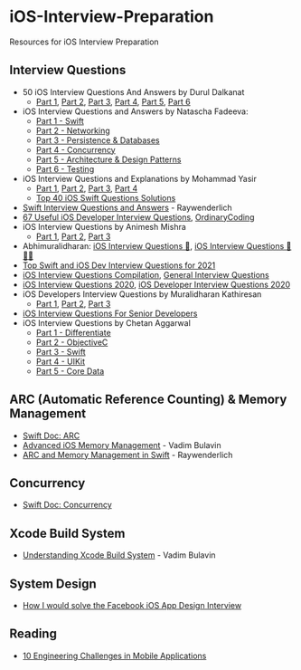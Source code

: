 # iOS-Interview-Preparation
Resources for iOS Interview Preparation

## Interview Questions
- 50 iOS Interview Questions And Answers by Durul Dalkanat
  - [Part 1](https://medium.com/@duruldalkanat/ios-interview-questions-13840247a57a), [Part 2](https://medium.com/@duruldalkanat/50-ios-interview-questions-and-answers-part-2-45f952230b9f), [Part 3](https://medium.com/@duruldalkanat/50-ios-interview-questions-and-answers-part-3-3fad146b6c3d), [Part 4](https://medium.com/@duruldalkanat/50-ios-interview-questions-and-answers-part-4-6f26b26341a), [Part 5](https://medium.com/@duruldalkanat/50-ios-interview-questions-and-answers-part-5-de6241374a8f), [Part 6](https://duruldalkanat.medium.com/50-ios-interview-questions-and-answers-part-6-3aba0cdd2070)
- iOS Interview Questions and Answers by Natascha Fadeeva:
  - [Part 1 - Swift](https://tanaschita.medium.com/ios-interview-questions-and-answers-for-senior-developers-part-1-9256221356f5)
  - [Part 2 - Networking](https://tanaschita.medium.com/ios-interview-questions-and-answers-for-senior-developers-part-2-4c1423f802ff)
  - [Part 3 - Persistence & Databases](https://tanaschita.medium.com/ios-interview-questions-and-answers-for-senior-developers-part-3-persistence-databases-7b646ffa3394)
  - [Part 4 - Concurrency](https://tanaschita.medium.com/ios-interview-questions-and-answers-for-senior-developers-part-4-concurrency-8a8ba88ebd16)
  - [Part 5 - Architecture & Design Patterns](https://tanaschita.medium.com/ios-interview-questions-and-answers-for-senior-developers-part-5-architecture-design-patterns-2228d28c33c0)
  - [Part 6 - Testing](https://medium.com/swlh/ios-interview-questions-and-answers-for-senior-developers-part-6-testing-63c691f33a3f)
- iOS Interview Questions and Explanations by Mohammad Yasir
  - [Part 1](https://mdcode2021.medium.com/part-1-ios-interview-preparation-questions-and-solutions-9b502dad8b63), [Part 2](https://mdcode2021.medium.com/part-2-ios-interview-preparation-questions-and-explanations-2217792f3cea), [Part 3](https://mdcode2021.medium.com/part-3-ios-interview-preparation-questions-and-explanations-e6fc5e391351), [Part 4](https://mdcode2021.medium.com/part-4-ios-interview-preparation-questions-and-explanations-b22b3176eccf)
  - [Top 40 iOS Swift Questions Solutions](https://medium.datadriveninvestor.com/top-40-ios-swift-questions-solutions-d038c7f20a48)
- [Swift Interview Questions and Answers](https://www.raywenderlich.com/762435-swift-interview-questions-and-answers) - Raywenderlich
- [67 Useful iOS Developer Interview Questions](https://medium.com/@artrmz/67-useful-ios-developer-interview-questions-3cb15973b71), [OrdinaryCoding](https://ordinarycoding.com/articles/ios-developer-interview-questions-2020/)
- iOS Interview Questions by Animesh Mishra
  - [Part 1](https://medium.com/@anios4991/ios-interview-questions-swift-part-1-a3e8402f85bd), [Part 2](https://medium.com/@anios4991/ios-interview-questions-swift-part-2-d3a070f9dbd), [Part 3](https://medium.com/@anios4991/ios-interview-questions-swift-part-3-c0e326bd2e66)
- Abhimuralidharan: [iOS Interview Questions 🍎](https://abhimuralidharan.medium.com/ios-interview-questions-6d8c2d99277c), [iOS Interview Questions 🤯😖😒](https://abhimuralidharan.medium.com/ios-interview-questions-736e27a96a74)
- [Top Swift and iOS Dev Interview Questions for 2021](https://stevenpcurtis.medium.com/top-swift-and-ios-dev-interview-questions-for-2021-ebfb31c8407d)
- [iOS Interview Questions Compilation](https://medium.com/@neroxiao/ios-interview-questions-compilation-758f11dbe376), [General Interview Questions](https://medium.com/@neroxiao/general-interview-questions-3df341cecd66)
- [iOS Interview Questions 2020](https://medium.com/@MuralidharanKathiresan/ios-interview-questions-2020-29f183d1d04c), [iOS Developer Interview Questions 2020](https://blog.usejournal.com/ios-developer-interview-questions-2020-6bb873153825)
- iOS Developers Interview Questions by Muralidharan Kathiresan
  - [Part 1](https://medium.com/swift-india/ios-developer-interview-tips-questions-part-1-8e76cc8995a4), [Part 2](https://medium.com/swift-india/ios-developer-interview-tips-questions-part-2-baa07ed36911), [Part 3](https://blog.usejournal.com/ios-developer-interview-questions-part-3-54a02f6e8888)
- [iOS Interview Questions For Senior Developers](https://www.sm-cloud.com/ios-interview-questions-for-senior-developers/)
- iOS Interview Questions by Chetan Aggarwal
  - [Part 1 - Differentiate](https://chetan-aggarwal.medium.com/ios-interview-questions-part-1-differentiate-99e8f574a3f1)
  - [Part 2 - ObjectiveC](https://chetan-aggarwal.medium.com/ios-interview-questions-part-2-objective-c-ca31602dab8f)
  - [Part 3 - Swift](https://chetan-aggarwal.medium.com/ios-interview-questions-part-3-swift-4b00ce352122)
  - [Part 4 - UIKit](https://chetan-aggarwal.medium.com/ios-interview-questions-part-4-uikit-a8b6c8fda042)
  - [Part 5 - Core Data](https://chetan-aggarwal.medium.com/ios-interview-questions-part-5-core-data-dc97e29835f8)

## ARC (Automatic Reference Counting) & Memory Management
- [Swift Doc: ARC](https://docs.swift.org/swift-book/LanguageGuide/AutomaticReferenceCounting.html)
- [Advanced iOS Memory Management](https://www.vadimbulavin.com/swift-memory-management-arc-strong-weak-and-unowned/) - Vadim Bulavin
- [ARC and Memory Management in Swift](https://www.raywenderlich.com/966538-arc-and-memory-management-in-swift) - Raywenderlich

## Concurrency
- [Swift Doc: Concurrency](https://docs.swift.org/swift-book/LanguageGuide/Concurrency.html)

## Xcode Build System
- [Understanding Xcode Build System](https://www.vadimbulavin.com/xcode-build-system/) - Vadim Bulavin

## System Design
- [How I would solve the Facebook iOS App Design Interview](https://www.davidseek.com/fb/)

## Reading
- [10 Engineering Challenges in Mobile Applications](https://blog.pragmaticengineer.com/10-engineering-challenges-due-to-the-nature-of-mobile-applications/)
